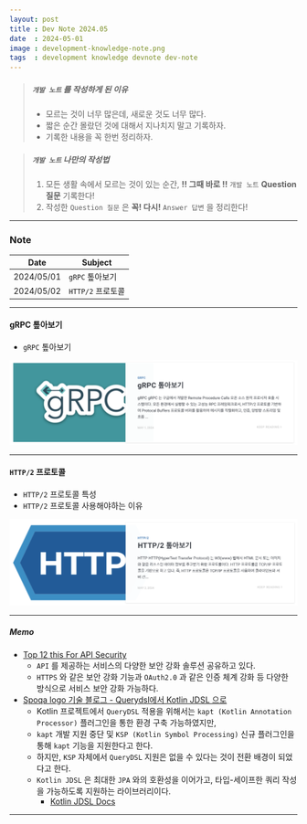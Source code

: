 ```yaml
---
layout: post
title : Dev Note 2024.05
date  : 2024-05-01
image : development-knowledge-note.png
tags  : development knowledge devnote dev-note
---
```


> ##### `개발 노트` 를 작성하게 된 이유
> - 모르는 것이 너무 많은데, 새로운 것도 너무 많다.
> - 짧은 순간 몰랐던 것에 대해서 지나치지 말고 기록하자.
> - 기록한 내용을 꼭 한번 정리하자.

> ##### `개발 노트` 나만의 작성법
> 1. 모든 생활 속에서 모르는 것이 있는 순간, **!! 그때 바로 !!** `개발 노트` **Question 질문** 기록한다!
> 2. 작성한 `Question 질문` 은 **꼭! 다시!** `Answer 답변` 을 정리한다!

---

### Note

| Date | Subject |
| :---: | --- |
| 2024/05/01 | `gRPC` 톺아보기 |
| 2024/05/02 | `HTTP/2` 프로토콜 |

---

#### gRPC 톺아보기

- `gRPC` 톺아보기

[![dev-note_grpc](/images/dev-note_grpc.png)](/2024/05/01/gRPC/)

---

#### `HTTP/2` 프로토콜

- `HTTP/2` 프로토콜 특성
- `HTTP/2` 프로토콜 사용해야하는 이유

[![dev-note_http2](/images/dev-note_http2.png)](/2024/05/02/http2/)

---

##### Memo

- [Top 12 this For API Security](https://careerly.co.kr/comments/104283)
  - `API` 를 제공하는 서비스의 다양한 보안 강화 솔루션 공유하고 있다.
  - `HTTPS` 와 같은 보안 강화 기능과 `OAuth2.0` 과 같은 인증 체계 강화 등 다양한 방식으로 서비스 보안 강화 가능하다.
- [Spoqa logo 기술 블로그 - Querydsl에서 Kotlin JDSL 으로](https://spoqa.github.io/2024/05/03/transfer-jdsl.html?utm_source=oneoneone)
  - Kotlin 프로젝트에서 `QueryDSL` 적용을 위해서는 `kapt (Kotlin Annotation Processor)` 플러그인을 통한 환경 구축 가능하였지만,
  - `kapt` 개발 지원 중단 및 `KSP (Kotlin Symbol Processing)` 신규 플러그인을 통해 `kapt` 기능을 지원한다고 한다.
  - 하지만, `KSP` 자체에서 `QueryDSL` 지원은 없을 수 있다는 것이 전환 배경이 되었다고 한다.
  - `Kotlin JDSL` 은 최대한 `JPA` 와의 호환성을 이어가고, 타입-세이프한 쿼리 작성을 가능하도록 지원하는 라이브러리이다.
    - [Kotlin JDSL Docs](https://kotlin-jdsl.gitbook.io/docs)

---
